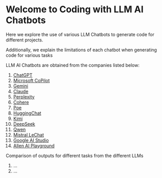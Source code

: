 # Welcome to Coding with LLM AI Chatbots

Here we explore the use of various LLM Chatbots to generate code for different projects. 

Additionally, we explain the limitations of each chatbot when generating code for various tasks

LLM AI Chatbots are obtained from the companies listed below:

1) [ChatGPT](https://chatgpt.com/)
2) [Microsoft CoPilot](https://copilot.microsoft.com/)
3) [Gemini](https://gemini.google.com/app)
4) [Claude](https://claude.ai/chats)
5) [Perplexity](https://www.perplexity.ai/)
6) [Cohere](https://dashboard.cohere.com/)
7) [Poe](https://poe.com/)
8) [HuggingChat](https://huggingface.co/chat/)
9) [Kimi](https://kimi.ai/)
10) [DeepSeek](https://chat.deepseek.com/)
11) [Qwen](https://chat.qwenlm.ai/)
12) [Mistral LeChat](https://chat.mistral.ai/chat)
13) [Google AI Studio](https://aistudio.google.com/)
14) [Allen AI Playground](https://playground.allenai.org/)

Comparison of outputs for different tasks from the different LLMs

1) ...
2) ...



